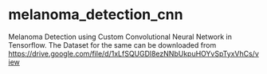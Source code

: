 # melanoma_detection_cnn
Melanoma Detection using Custom Convolutional Neural Network in Tensorflow.
The Dataset for the same can be downloaded from https://drive.google.com/file/d/1xLfSQUGDl8ezNNbUkpuHOYvSpTyxVhCs/view
